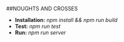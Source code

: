 ##NOUGHTS AND CROSSES
* **Installation:** *npm install && npm run build*
* **Test:** *npm run test*
* **Run:** *npm run server*